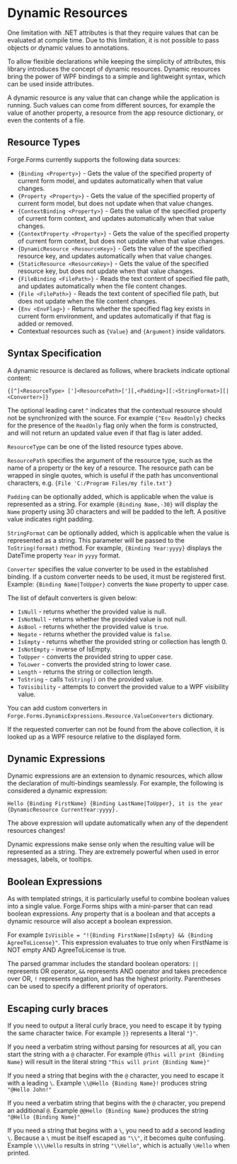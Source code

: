 # Dynamic Resources

One limitation with .NET attributes is that they require values that can be evaluated at compile time. Due to this limitation, it is not possible to pass objects or dynamic values to annotations.

To allow flexible declarations while keeping the simplicity of attributes, this library introduces the concept of dynamic resources. Dynamic resources bring the power of WPF bindings to a simple and lightweight syntax, which can be used inside attributes.

A dynamic resource is any value that can change while the application is running. Such values can come from different sources, for example the value of another property, a resource from the app resource dictionary, or even the contents of a file.

## Resource Types

Forge.Forms currently supports the following data sources:

- `{Binding <Property>}` - Gets the value of the specified property of current form model, and updates automatically when that value changes.
- `{Property <Property>}` - Gets the value of the specified property of current form model, but does not update when that value changes.
- `{ContextBinding <Property>}` - Gets the value of the specified property of current form context, and updates automatically when that value changes.
- `{ContextProperty <Property>}` - Gets the value of the specified property of current form context, but does not update when that value changes.
- `{DynamicResource <ResourceKey>}` - Gets the value of the specified resource key, and updates automatically when that value changes.
- `{StaticResource <ResourceKey>}` - Gets the value of the specified resource key, but does not update when that value changes.
- `{FileBinding <FilePath>}` - Reads the text content of specified file path, and updates automatically when the file content changes.
- `{File <FilePath>}` - Reads the text content of specified file path, but does not update when the file content changes.
- `{Env <EnvFlag>}` - Returns whether the specified flag key exists in current form environment, and updates automatically if that flag is added or removed.
- Contextual resources such as `{Value}` and `{Argument}` inside validators.

## Syntax Specification

A dynamic resource is declared as follows, where brackets indicate optional content:

`{[^]<ResourceType> [']<ResourcePath>['][,<Padding>][:<StringFormat>][|<Converter>]}`

The optional leading caret `^` indicates that the contextual resource should not be synchronized with the source. For example `{^Env ReadOnly}` checks for the presence of the `ReadOnly` flag only when the form is constructed, and will not return an updated value even if that flag is later added.

`ResourceType` can be one of the listed resource types above.

`ResourcePath` specifies the argument of the resource type, such as the name of a property or the key of a resource. The resource path can be wrapped in single quotes, which is useful if the path has unconventional characters, e.g. `{File 'C:/Program Files/my file.txt'}`

`Padding` can be optionally added, which is applicable when the value is represented as a string. For example `{Binding Name,-30}` will display the `Name` property using 30 characters and will be padded to the left. A positive value indicates right padding.

`StringFormat` can be optionally added, which is applicable when the value is represented as a string. This parameter will be passed to the `ToString(format)` method. For example, `{Binding Year:yyyy}` displays the DateTime property `Year` in `yyyy` format.

`Converter` specifies the value converter to be used in the established binding. If a custom converter needs to be used, it must be registered first. Example: `{Binding Name|ToUpper}` converts the `Name` property to upper case.

The list of default converters is given below:

- `IsNull` - returns whether the provided value is null.
- `IsNotNull` - returns whether the provided value is not null.
- `AsBool` - returns whether the provided value is `true`.
- `Negate` - returns whether the provided value is `false`.
- `IsEmpty` - returns whether the provided string or collection has length 0.
- `IsNotEmpty` - inverse of IsEmpty.
- `ToUpper` - converts the provided string to upper case.
- `ToLower` - converts the provided string to lower case.
- `Length` - returns the string or collection length.
- `ToString` - calls `ToString()` on the provided value.
- `ToVisibility` - attempts to convert the provided value to a WPF visibility value.

You can add custom converters in `Forge.Forms.DynamicExpressions.Resource.ValueConverters` dictionary.

If the requested converter can not be found from the above collection, it is looked up as a WPF resource relative to the displayed form.

## Dynamic Expressions

Dynamic expressions are an extension to dynamic resources, which allow the declaration of multi-bindings seamlessly. For example, the following is considered a dynamic expression:

```
Hello {Binding FirstName} {Binding LastName|ToUpper}, it is the year {DynamicResource CurrentYear:yyyy}.
```

The above expression will update automatically when any of the dependent resources changes!

Dynamic expressions make sense only when the resulting value will be represented as a string. They are extremely powerful when used in error messages, labels, or tooltips.

## Boolean Expressions

As with templated strings, it is particularly useful to combine boolean values into a single value. Forge.Forms ships with a mini-parser that can read boolean expressions. Any property that is a boolean and that accepts a dynamic resource will also accept a boolean expression.

For example `IsVisible = "!{Binding FirstName|IsEmpty} && {Binding AgreeToLicense}"`. This expression evaluates to true only when FirstName is NOT empty AND AgreeToLicense is true.

The parsed grammar includes the standard boolean operators: `||` represents OR operator, `&&` represents AND operator and takes precedence over OR, `!` represents negation, and has the highest priority. Parentheses can be used to specify a different priority of operators.

## Escaping curly braces

If you need to output a literal curly brace, you need to escape it by typing the same character twice. For example `}}` represents a literal `"}"`.

If you need a verbatim string without parsing for resources at all, you can start the string with a `@` character. For example `@This will print {Binding Name}` will result in the literal string `"This will print {Binding Name}"`

If you need a string that begins with the `@` character, you need to escape it with a leading `\`. Example `\\@Hello {Binding Name}!` produces string `"@Hello John!"`

If you need a verbatim string that begins with the `@` character, you prepend an additional `@`. Example `@@Hello {Binding Name}` produces the string `"@Hello {Binding Name}"`

If you need a string that begins with a `\`, you need to add a second leading `\`. Because a `\` must be itself escaped as `"\\"`, it becomes quite confusing. Example `\\\\Hello` results in string `"\\Hello"`, which is actually `\Hello` when printed.
